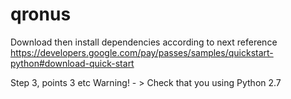 # qronus

Download then install dependencies according to next reference
https://developers.google.com/pay/passes/samples/quickstart-python#download-quick-start

Step 3, points 3 etc
Warning! - > Check that you using Python 2.7

